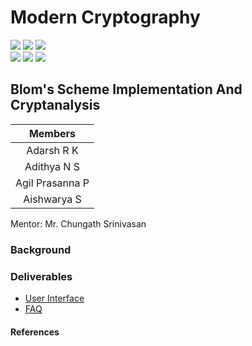 # Modern Cryptography

![](https://img.shields.io/badge/Batch-22CYS-lightgreen) ![](https://img.shields.io/badge/UG-blue) ![](https://img.shields.io/badge/Subject-MC-blue) <br/>
![](https://img.shields.io/badge/Lecture-3-orange) ![](https://img.shields.io/badge/Tutorial-1-orange) ![](https://img.shields.io/badge/Credits-4-orange)

## Blom's Scheme Implementation And Cryptanalysis

| Members | 
|:-------:|
| Adarsh R K | 
| Adithya N S | 
| Agil Prasanna P |
| Aishwarya S |


Mentor: Mr. Chungath Srinivasan 

### Background



### Deliverables
- [User Interface]()
- [FAQ]()


#### References

